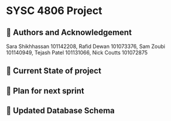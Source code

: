# SYSC 4806 Project

## 👥 Authors and Acknowledgement 
Sara Shikhhassan 101142208, Rafid Dewan 101073376, Sam Zoubi 101140949, Tejash Patel 101131066, Nick Coutts 101072875

## 📄 Current State of project 

## 🔨 Plan for next sprint

## 📝 Updated Database Schema

